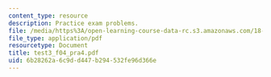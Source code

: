 ```yaml
---
content_type: resource
description: Practice exam problems.
file: /media/https%3A/open-learning-course-data-rc.s3.amazonaws.com/18-075-advanced-calculus-for-engineers-fall-2004/6b28262a6c9dd447b294532fe96d366e_test3_f04_pra4.pdf
file_type: application/pdf
resourcetype: Document
title: test3_f04_pra4.pdf
uid: 6b28262a-6c9d-d447-b294-532fe96d366e
---
```

